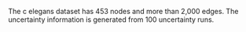 The c elegans dataset has 453 nodes and more than 2,000 edges. The uncertainty information is generated from 100 uncertainty runs.